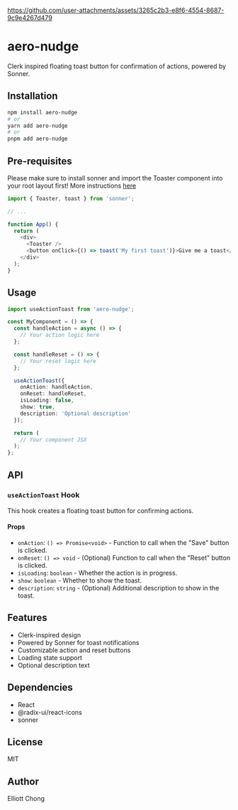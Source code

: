 


https://github.com/user-attachments/assets/3265c2b3-e8f6-4554-8687-9c9e4267d479


# aero-nudge

Clerk inspired floating toast button for confirmation of actions, powered by Sonner.

## Installation

```bash
npm install aero-nudge
# or
yarn add aero-nudge
# or
pnpm add aero-nudge
```

## Pre-requisites

Please make sure to install sonner and import the Toaster component into your root layout first! More instructions [here](https://github.com/emilkowalski/sonner)

```typescript
import { Toaster, toast } from 'sonner';

// ...

function App() {
  return (
    <div>
      <Toaster />
      <button onClick={() => toast('My first toast')}>Give me a toast</button>
    </div>
  );
}
```


## Usage

```typescript
import useActionToast from 'aero-nudge';

const MyComponent = () => {
  const handleAction = async () => {
    // Your action logic here
  };

  const handleReset = () => {
    // Your reset logic here
  };

  useActionToast({
    onAction: handleAction,
    onReset: handleReset,
    isLoading: false,
    show: true,
    description: 'Optional description'
  });

  return (
    // Your component JSX
  );
};
```

## API

### `useActionToast` Hook

This hook creates a floating toast button for confirming actions.

#### Props

- `onAction`: `() => Promise<void>` - Function to call when the "Save" button is clicked.
- `onReset`: `() => void` - (Optional) Function to call when the "Reset" button is clicked.
- `isLoading`: `boolean` - Whether the action is in progress.
- `show`: `boolean` - Whether to show the toast.
- `description`: `string` - (Optional) Additional description to show in the toast.

## Features

- Clerk-inspired design
- Powered by Sonner for toast notifications
- Customizable action and reset buttons
- Loading state support
- Optional description text

## Dependencies

- React
- @radix-ui/react-icons
- sonner

## License

MIT

## Author

Elliott Chong
